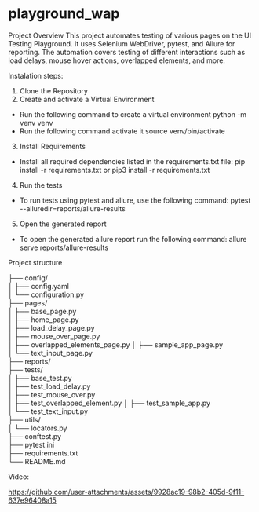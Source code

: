 # playground_wap

Project Overview
This project automates testing of various pages on the UI Testing Playground. It uses Selenium WebDriver, pytest, and Allure for reporting. The automation covers testing of different interactions such as load delays, mouse hover actions, overlapped elements, and more.


Instalation steps:
1. Clone the Repository
2. Create and activate a Virtual Environment
  - Run the following command to create a virtual environment
     python -m venv venv
  - Run the following command activate it
     source venv/bin/activate
3. Install Requirements
  - Install all required dependencies listed in the requirements.txt file:
     pip install -r requirements.txt or pip3 install -r requirements.txt
4. Run the tests
  - To run tests using pytest and allure, use the following command:
     pytest --alluredir=reports/allure-results
5. Open the generated report
 - To open the generated allure report run the following command:
     allure serve reports/allure-results   




Project structure

├── config/                     
│   ├── config.yaml           
│   └── configuration.py        
├── pages/                      
│   ├── base_page.py            
│   ├── home_page.py           
│   ├── load_delay_page.py      
│   ├── mouse_over_page.py      
│   ├── overlapped_elements_page.py 
│   ├── sample_app_page.py  
│   └── text_input_page.py      
├── reports/                    
├── tests/                
│   ├── base_test.py            
│   ├── test_load_delay.py      
│   ├── test_mouse_over.py      
│   ├── test_overlapped_element.py 
│   ├── test_sample_app.py     
│   └── test_text_input.py      
├── utils/                     
│   └── locators.py                                
├── conftest.py             
├── pytest.ini                
├── requirements.txt           
└── README.md    



Video:

https://github.com/user-attachments/assets/9928ac19-98b2-405d-9f11-637e96408a15





